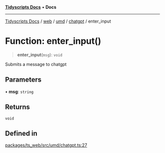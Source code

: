 [**Tidyscripts Docs**](../../../../../../../README.md) • **Docs**

***

[Tidyscripts Docs](../../../../../../../globals.md) / [web](../../../../../README.md) / [umd](../../../README.md) / [chatgpt](../README.md) / enter\_input

# Function: enter\_input()

> **enter\_input**(`msg`): `void`

Submits a message to chatgpt

## Parameters

• **msg**: `string`

## Returns

`void`

## Defined in

[packages/ts\_web/src/umd/chatgpt.ts:27](https://github.com/sheunaluko/tidyscripts/blob/master/packages/ts_web/src/umd/chatgpt.ts#L27)
